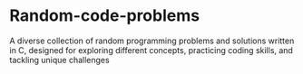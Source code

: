 # Random-code-problems
A diverse collection of random programming problems and solutions written in C, designed for exploring different concepts, practicing coding skills, and tackling unique challenges
